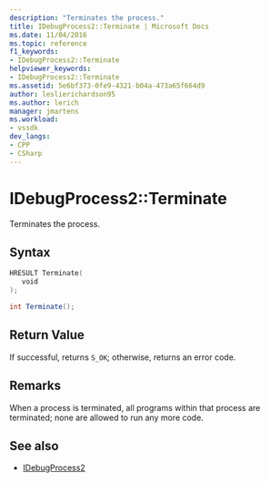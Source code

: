 ```yaml
---
description: "Terminates the process."
title: IDebugProcess2::Terminate | Microsoft Docs
ms.date: 11/04/2016
ms.topic: reference
f1_keywords:
- IDebugProcess2::Terminate
helpviewer_keywords:
- IDebugProcess2::Terminate
ms.assetid: 5e6bf373-0fe9-4321-b04a-473a65f664d9
author: leslierichardson95
ms.author: lerich
manager: jmartens
ms.workload:
- vssdk
dev_langs:
- CPP
- CSharp
---
```

# IDebugProcess2::Terminate
Terminates the process.

## Syntax

```cpp
HRESULT Terminate( 
   void 
);
```

```csharp
int Terminate();
```

## Return Value
 If successful, returns `S_OK`; otherwise, returns an error code.

## Remarks
 When a process is terminated, all programs within that process are terminated; none are allowed to run any more code.

## See also
- [IDebugProcess2](../../../extensibility/debugger/reference/idebugprocess2.md)
